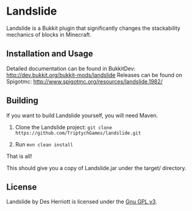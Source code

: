# Landslide

Landslide is a Bukkit plugin that significantly changes the stackability mechanics of blocks in Minecraft.

## Installation and Usage

Detailed documentation can be found in BukkitDev: http://dev.bukkit.org/bukkit-mods/landslide
Releases can be found on Spigotmc: http://www.spigotmc.org/resources/landslide.1982/

## Building

If you want to build Landslide yourself, you will need Maven.

1) Clone the Landslide project: ```git clone https://github.com/TriptychGames/landslide.git```

2) Run ```mvn clean install```

That is all!

This should give you a copy of Landslide.jar under the target/ directory.

## License

Landslide by Des Herriott is licensed under the [Gnu GPL v3](http://www.gnu.org/licenses/gpl-3.0.html).
